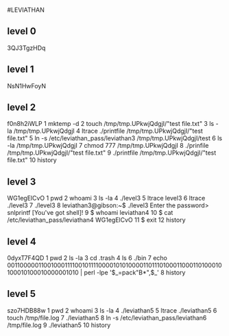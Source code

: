 #LEVIATHAN

## level 0
3QJ3TgzHDq
## level 1
NsN1HwFoyN
## level 2
f0n8h2iWLP
    1  mktemp -d
    2  touch /tmp/tmp.UPkwjQdgjI/"test file.txt"
    3  ls -la /tmp/tmp.UPkwjQdgjI
    4  ltrace ./printfile /tmp/tmp.UPkwjQdgjI/"test file.txt"
    5  ln -s /etc/leviathan_pass/leviathan3 /tmp/tmp.UPkwjQdgjI/test
    6  ls -la /tmp/tmp.UPkwjQdgjI
    7  chmod 777 /tmp/tmp.UPkwjQdgjI
    8  ./prinfile /tmp/tmp.UPkwjQdgjI/"test file.txt"
    9  ./printfile /tmp/tmp.UPkwjQdgjI/"test file.txt"
    10  history
## level 3
WG1egElCvO
    1  pwd
    2  whoami
    3  ls -la
    4  ./level3
    5  ltrace level3
    6  ltrace ./level3
    7  ./level3
    8   leviathan3@gibson:~$ ./level3
        Enter the password> snlprintf
        [You've got shell]!
    9   $ whoami
        leviathan4
    10  $ cat /etc/leviathan_pass/leviathan4
        WG1egElCvO
    11  $ exit
    12  history

## level 4
0dyxT7F4QD
    1  pwd
    2  ls -la
    3  cd .trash
    4  ls
    6  ./bin
    7  echo 0011000001100100011110010111100001010100001101110100011000110100010100010100010000001010 | perl -lpe '$_=pack"B*",$_'
    8  history

## level 5
szo7HDB88w
    1  pwd
    2  whoami
    3  ls -la
    4  ./leviathan5
    5  ltrace ./leviathan5
    6  touch /tmp/file.log
    7  ./leviathan5
    8    ln -s /etc/leviathan_pass/leviathan6 /tmp/file.log
    9  ./leviathan5
    10  history